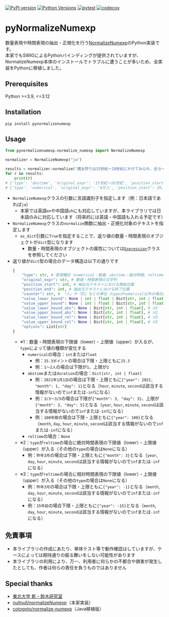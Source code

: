 [![PyPI version](https://badge.fury.io/py/pynormalizenumexp.svg)](https://badge.fury.io/py/pynormalizenumexp)
[![Python Versions](https://img.shields.io/pypi/pyversions/pynormalizenumexp.svg)](https://pypi.org/project/pynormalizenumexp/)
[![pytest](https://github.com/tkscode/pyNormalizeNumExp/actions/workflows/pytest.yml/badge.svg?branch=main)](https://github.com/tkscode/pyNormalizeNumExp/actions/workflows/pytest.yml)
[![codecov](https://codecov.io/gh/tkscode/pyNormalizeNumExp/branch/main/graph/badge.svg?token=3Z0YIZV5U1)](https://codecov.io/gh/tkscode/pyNormalizeNumExp)


# pyNormalizeNumexp

数量表現や時間表現の抽出・正規化を行う[NormalizeNumexp](https://www.cl.ecei.tohoku.ac.jp/Open_Resources-normalizeNumexp.html)のPython実装です。  
本家でもSWIGによるPythonバインディングが提供されていますが、NormalizeNumexp本体のインストールでトラブルに遭うことが多いため、全実装をPythonに移植しました。


## Prerequisites

Python >=3.9, <=3.12


## Installation

```
pip install pynormalizenumexp
```


## Usage

```python
from pynormalizenumexp.normalize_numexp import NormalizeNumexp

normalizer = NormalizeNumexp("ja")

results = normalizer.normalize("魔女狩りは15世紀～18世紀にかけてみられ、全ヨーロッパで4万人が処刑された", as_dict=True)
for r in results:
	print(r)
# {'type': 'abstime', 'original_expr': '15世紀～18世紀', 'position_start': 5, 'position_end': 14, 'counter': 'none', 'value_lower_bound': {'year': 1401, 'month': inf, 'day': inf, 'hour': inf, 'minute': inf, 'second': inf}, 'value_upper_bound': {'year': 1800, 'month': -inf, 'day': -inf, 'hour': -inf, 'minute': -inf, 'second': -inf}, 'value_lower_bound_abs': None, 'value_upper_bound_abs': None, 'value_lower_bound_rel': None, 'value_upper_bound_rel': None, 'options': []}
# {'type': 'numerical', 'original_expr': '4万人', 'position_start': 29, 'position_end': 32, 'counter': '人', 'value_lower_bound': 40000, 'value_upper_bound': 40000, 'value_lower_bound_abs': None, 'value_upper_bound_abs': None, 'value_lower_bound_rel': None, 'value_upper_bound_rel': None, 'options': []}
```

+ `NormalizeNumexp`クラスの引数に言語識別子を指定します（例：日本語であれば`ja`）
	+ 本家では英語`en`や中国語`zh`にも対応していますが、本ライブラリでは日本語のみに対応しています（将来的には英語・中国語も入れる予定です）
+ `NormalizeNumexp`クラスの`normalize`関数に抽出・正規化対象のテキストを指定します
	+ `as_dict`引数に`True`を指定することで、返り値の数量・時間表現のオブジェクトが`dict`型になります
		+ 数量・時間表現のオブジェクトの属性については[`Expression`](./pynormalizenumexp/normalize_numexp.py#L19)クラスを参照してください
+ 返り値が`dict`型の場合のデータ構造は以下の通りです
	```python
	{
		"type": str, # 表現種別（numerical：数量、abstime：絶対時間、reltime：相対時間、duration：期間）
		"original_expr": str, # 数値・時間表現の文字列
		"position_start": int, # 抽出元テキストにおける開始位置
		"position_end": int, # 抽出元テキストにおける終了位置
		"counter": str, # 「人」や「匹」などの単位（typeがnumerical以外の場合は "none" になる）
		"value_lower_bound": None | int | float | Dict[str, int | float], # ※1
		"value_upper_bound": None | int | float | Dict[str, int | float], # ※1
		"value_lower_bound_abs": None | Dict[str, int | float], # ※2
		"value_upper_bound_abs": None | Dict[str, int | float], # ※2
		"value_lower_bound_rel": None | Dict[str, int | float], # ※3
		"value_upper_bound_rel": None | Dict[str, int | float], # ※3
		"options": List[str]
	}
	```
	+ ※1：数量・時間表現の下限値（lower）・上限値（upper）が入るが、`type`によって値の種類が変化する
		+ `numerical`の場合：`int`または`float`
			+ 例：`15.3ポイント`の場合は下限・上限ともに`15.3`
			+ 例：`1～2人`の場合は下限が`1`、上限が`2`
		+ `abstime`または`duration`の場合：`Dict[str, int | float]`
			+ 例：`2021年1月1日`の場合は下限・上限ともに`{"year": 2021, "month": 1, "day": 1}`となる（`hour`, `minute`, `second`は該当する情報がないので`inf`または`-inf`になる）
			+ 例：`3/3～3/5`の場合は下限が`{"month": 3, "day": 3}`、上限が`{"month": 3, "day": 5}`となる（`year`, `hour`, `minute`, `second`は該当する情報がないので`inf`または`-inf`になる）
			+ 例：`100年間`の場合は下限・上限ともに`{"year": 100}`となる（`month`, `day`, `hour`, `minute`, `second`は該当する情報がないので`inf`または`-inf`になる）
		+ `reltime`の場合：`None`
	+ ※2：`type`が`reltime`の場合に絶対時間表現の下限値（lower）・上限値（upper）が入る（その他の`type`の場合は`None`になる）
		+ 例：`昨年3月`の場合は下限・上限ともに`{"month": 3}`となる（`year`, `day`, `hour`, `minute`, `second`は該当する情報がないので`inf`または`-inf`になる）
	+ ※3：`type`が`reltime`の場合に相対時間表現の下限値（lower）・上限値（upper）が入る（その他の`type`の場合は`None`になる）
		+ 例：`昨年3月`の場合は下限・上限ともに`{"year": -1}`となる（`month`, `day`, `hour`, `minute`, `second`は該当する情報がないので`inf`または`-inf`になる）
		+ 例：`15年前`の場合下限・上限ともに`{"year": -15}`となる（`month`, `day`, `hour`, `minute`, `second`は該当する情報がないので`inf`または`-inf`になる）

## 免責事項

+ 本ライブラリの作成にあたり、単体テスト等で動作確認はしていますが、ケースによっては期待通りの振る舞いをしない可能性があります
+ 本ライブラリの利用により、万一、利用者に何らかの不都合や損害が発生したとしても、作者は何らの責任を負うものではありません


## Special thanks

+ [東北大学 乾・鈴木研究室](https://www.cl.ecei.tohoku.ac.jp/Open_Resources-normalizeNumexp.html)
+ [nullnull/normalizeNumexp](https://github.com/nullnull/normalizeNumexp)（本家実装）
+ [cotogoto/normalize-numexp](https://github.com/cotogoto/normalize-numexp)（Java移植版）
